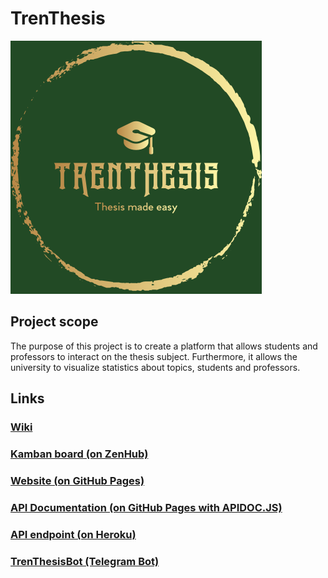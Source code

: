 # TrenThesis
![logo](docs/logo/logo.png)

## Project scope
The purpose of this project is to create a platform that allows students and professors to interact on the thesis subject. Furthermore, it allows the university to visualize statistics about topics, students and professors.

## Links

### [Wiki](https://github.com/MassimoGirondi/TrenThesis/wiki)
### [Kamban board (on ZenHub)](https://app.zenhub.com/workspace/o/massimogirondi/trenthesis/boards)
### [Website (on GitHub Pages)](https://massimogirondi.github.io/TrenThesis/)
### [API Documentation (on GitHub Pages with APIDOC.JS)](https://massimogirondi.github.io/TrenThesis/apidoc/)
### [API endpoint (on Heroku)](https://trenthesis.herokuapp.com/)
### [TrenThesisBot (Telegram Bot)](https://t.me/TrenThesis_bot)

